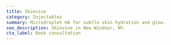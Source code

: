 ```yaml
---
title: Skinvive
category: Injectables
summary: Microdroplet HA for subtle skin hydration and glow.
seo_description: Skinvive in New Windsor, NY.
cta_label: Book consultation
---
```


